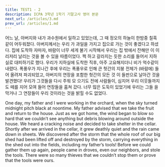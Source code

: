 ```yaml
---
title: TEST1 - 2
description: ICPA 3학년 1학기 기말고사 영어 본문
next_url: /articles/3.md
prev_url: /articles/1.md
---
```


어느 날, 아버지와 내가 과수원에서 일하고 있었는데, 그 때 정오의 하늘이 한밤중 칠흑같이 어두워졌다. 아버지께서는 우리 가 과일을 가지고 집으로 가는 것이 좋겠다고 하셨다. 집에 도착하 자마자, 바람이 너무 세게 불기 시작해서 우리는 집 밖에서 잔해만 이 이리저리 날리는 것을 볼 수 있을 따름이었다. 쩍 하고 갈라지는 듯한 소리를 들어서 지하실로 대피하기로 했다. 우리가 지하실에 도착한 직후, 아주 고요해지더니 비가 억수같이 내렸다. 폭풍우가 지나간 후에 우리는 폭풍우로 인해 큰 헛간의 지붕 전체가 (바람에) 들어 올려져 파괴되었고, 아버지의 연장을 포함한 헛간의 모든 것 이 들판으로 날아간 것을 발견했다! 우리가 그것들을 다시 주워 모 으기도 전에 사람들이, 심지어 우리 이웃들까지도 떼를 지어 모여 들어 연장들을 훔쳐 갔다. 너무 많은 도둑이 있었기에 우리는 그들 을 막거나 그 연장들이 우리 것이라는 것을 밝힐 수도 없었다.

One day, my father and I were working in the orchard, when the sky turned midnight pitch black at noontime. My father advised that we take the fruit and return to the house. Just as we got home, the wind began to blow so hard that we couldn’t see anything but debris blowing around outside the house. We heard a cracking noise and decided to take shelter in the cellar. Shortly after we arrived in the cellar, it grew deathly quiet and the rain came down in sheets. We discovered after the storm that the whole roof of our big shed had been lifted off and destroyed by the storm, carrying everything in the shed out into the fields, including my father’s tools! Before we could gather them up again, people came in droves, even our neighbors, and stole the tools. There were so many thieves that we couldn’t stop them or prove that the tools were ours.
